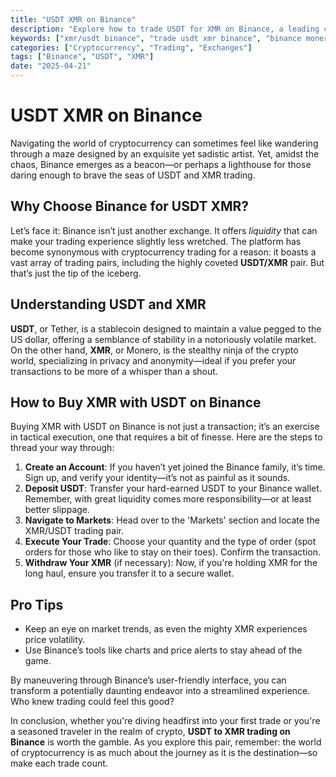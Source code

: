 ```yaml
---
title: "USDT XMR on Binance"
description: "Explore how to trade USDT for XMR on Binance, a leading cryptocurrency exchange, with tips for maximizing your experience."
keywords: ["xmr/usdt binance", "trade usdt xmr binance", "binance monero usdt"]
categories: ["Cryptocurrency", "Trading", "Exchanges"]
tags: ["Binance", "USDT", "XMR"]
date: "2025-04-21"
---
```


# USDT XMR on Binance

Navigating the world of cryptocurrency can sometimes feel like wandering through a maze designed by an exquisite yet sadistic artist. Yet, amidst the chaos, Binance emerges as a beacon—or perhaps a lighthouse for those daring enough to brave the seas of USDT and XMR trading. 

## Why Choose Binance for USDT XMR?

Let’s face it: Binance isn’t just another exchange. It offers *liquidity* that can make your trading experience slightly less wretched. The platform has become synonymous with cryptocurrency trading for a reason: it boasts a vast array of trading pairs, including the highly coveted **USDT/XMR** pair. But that’s just the tip of the iceberg.

## Understanding USDT and XMR

**USDT**, or Tether, is a stablecoin designed to maintain a value pegged to the US dollar, offering a semblance of stability in a notoriously volatile market. On the other hand, **XMR**, or Monero, is the stealthy ninja of the crypto world, specializing in privacy and anonymity—ideal if you prefer your transactions to be more of a whisper than a shout.

## How to Buy XMR with USDT on Binance

Buying XMR with USDT on Binance is not just a transaction; it’s an exercise in tactical execution, one that requires a bit of finesse. Here are the steps to thread your way through:

1. **Create an Account**: If you haven’t yet joined the Binance family, it’s time. Sign up, and verify your identity—it’s not as painful as it sounds.
2. **Deposit USDT**: Transfer your hard-earned USDT to your Binance wallet. Remember, with great liquidity comes more responsibility—or at least better slippage.
3. **Navigate to Markets**: Head over to the 'Markets' section and locate the XMR/USDT trading pair. 
4. **Execute Your Trade**: Choose your quantity and the type of order (spot orders for those who like to stay on their toes). Confirm the transaction.
5. **Withdraw Your XMR** (if necessary): Now, if you're holding XMR for the long haul, ensure you transfer it to a secure wallet. 

## Pro Tips

- Keep an eye on market trends, as even the mighty XMR experiences price volatility.
- Use Binance’s tools like charts and price alerts to stay ahead of the game.

By maneuvering through Binance’s user-friendly interface, you can transform a potentially daunting endeavor into a streamlined experience. Who knew trading could feel this good?

In conclusion, whether you're diving headfirst into your first trade or you're a seasoned traveler in the realm of crypto, **USDT to XMR trading on Binance** is worth the gamble. As you explore this pair, remember: the world of cryptocurrency is as much about the journey as it is the destination—so make each trade count.